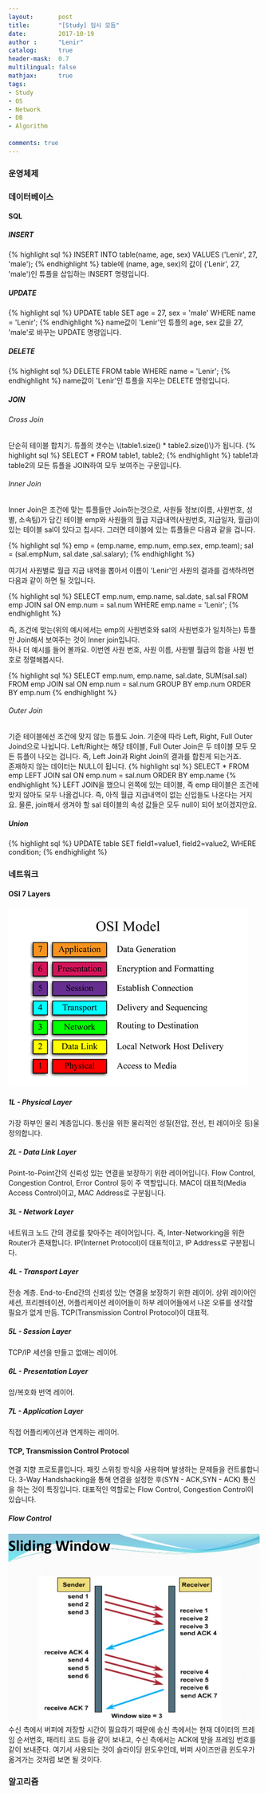 ```yaml
---
layout:       post
title:        "[Study] 임시 모듬"
date:         2017-10-19
author :      "Lenir"
catalog:      true
header-mask:  0.7
multilingual: false
mathjax:      true
tags:
- Study
- OS
- Network
- DB
- Algorithm

comments: true
---
```

### 운영체제

### 데이터베이스
#### SQL
##### INSERT
{% highlight sql %}
INSERT INTO table(name, age, sex)
VALUES ('Lenir', 27, 'male');
{% endhighlight %}
table에 (name, age, sex)의 값이 ('Lenir', 27, 'male')인 튜플을 삽입하는 INSERT 명령입니다.
##### UPDATE
{% highlight sql %}
UPDATE table
SET age = 27, sex = 'male'
WHERE name = 'Lenir';
{% endhighlight %}
name값이 'Lenir'인 튜플의 age, sex 값을 27, 'male'로 바꾸는 UPDATE 명령입니다.
##### DELETE
{% highlight sql %}
DELETE
FROM table
WHERE name = 'Lenir';
{% endhighlight %}
name값이 'Lenir'인 튜플을 지우는 DELETE 명령입니다.
##### JOIN
###### Cross Join
단순히 테이블 합치기. 튜플의 갯수는 \\(table1.size() * table2.size()\\)가 됩니다.
{% highlight sql %}
SELECT *
FROM table1, table2;
{% endhighlight %}
table1과 table2의 모든 튜플을 JOIN하여 모두 보여주는 구문입니다.
###### Inner Join
Inner Join은 조건에 맞는 튜플들만 Join하는것으로,
사원들 정보(이름, 사원번호, 성별, 소속팀)가 담긴 테이블 emp와 사원들의 월급 지급내역(사원번호, 지급일자, 월급)이 있는 테이블 sal이 있다고 칩시다. 그러면 테이블에 있는 튜플들은 다음과 같을 겁니다. <br>

{% highlight sql %}
emp = (emp.name, emp.num, emp.sex, emp.team);
sal = (sal.empNum, sal.date ,sal.salary);
{% endhighlight %}

여기서 사원별로 월급 지급 내역을 뽑아서 이름이 'Lenir'인 사원의 결과를 검색하려면 다음과 같이 하면 될 것입니다.

{% highlight sql %}
SELECT emp.num, emp.name, sal.date, sal.sal
FROM emp
JOIN sal
ON emp.num = sal.num
WHERE emp.name = 'Lenir';
{% endhighlight %}

즉, 조건에 맞는(위의 예시에서는 emp의 사원번호와 sal의 사원번호가 일치하는) 튜플만 Join해서 보여주는 것이 Inner join입니다.<br>
하나 더 예시를 들어 볼까요. 이번엔 사원 번호, 사원 이름, 사원별 월급의 합을 사원 번호로 정렬해봅시다.

{% highlight sql %}
SELECT emp.num, emp.name, sal.date, SUM(sal.sal)
FROM emp
JOIN sal
ON emp.num = sal.num
GROUP BY emp.num
ORDER BY emp.num
{% endhighlight %}

###### Outer Join
기준 테이블에선 조건에 맞지 않는 튜플도 Join. 기준에 따라 Left, Right, Full Outer Joind으로 나뉩니다. Left/Right는 해당 테이블, Full Outer Join은 두 테이블 모두 모든 튜플이 나오는 겁니다. 즉, Left Join과 Right Join의 결과를 합친게 되는거죠.<br>
존재하지 않는 데이터는 NULL이 됩니다.
{% highlight sql %}
SELECT *
FROM emp
LEFT JOIN sal
ON emp.num = sal.num
ORDER BY emp.name
{% endhighlight %}
LEFT JOIN을 했으니 왼쪽에 있는 테이블, 즉 emp 테이블은 조건에 맞지 않아도 모두 나올겁니다. 즉, 아직 월급 지급내역이 없는 신입들도 나온다는 거지요. 물론, join해서 생겨야 할 sal 테이블의 속성 값들은 모두 null이 되어 보이겠지만요.
##### Union
{% highlight sql %}
UPDATE table SET field1=value1, field2=value2, WHERE condition;
{% endhighlight %}


### 네트워크
#### OSI 7 Layers
![](/img/network/OSI.jpg)
##### 1L - Physical Layer
가장 하부인 물리 계층입니다. 통신을 위한 물리적인 성질(전압, 전선, 핀 레이아웃 등)울 정의합니다.

##### 2L - Data Link Layer
Point-to-Point간의 신뢰성 있는 연결을 보장하기 위한 레이어입니다. Flow Control, Congestion Control, Error Control 등이 주 역할입니다. MAC이 대표적(Media Access Control)이고, MAC Address로 구분됩니다.

##### 3L - Network Layer
네트워크 노드 간의 경로를 찾아주는 레이어입니다. 즉, Inter-Networking을 위한 Router가 존재합니다. IP(Internet Protocol)이 대표적이고, IP Address로 구분됩니다.

##### 4L - Transport Layer
전송 계층. End-to-End간의 신뢰성 있는 연결을 보장하기 위한 레이어. 상위 레이어인 세션, 프리젠테이션, 어플리케이션 레이어들이 하부 레이어들에서 나온 오류를 생각할 필요가 없게 만듬. TCP(Transmission Control Protocol)이 대표적.

##### 5L - Session Layer
TCP/IP 세션을 만들고 없애는 레이어.

##### 6L - Presentation Layer
암/복호화 번역 레이어.

##### 7L - Application Layer
직접 어플리케이션과 연계하는 레이어.

#### TCP, Transmission Control Protocol
연결 지향 프로토콜입니다. 패킷 스위칭 방식을 사용하며 발생하는 문제들을 컨트롤합니다. 3-Way Handshacking을 통해 연결을 설정한 후(SYN - ACK,SYN - ACK) 통신을 하는 것이 특징입니다. 대표적인 역할로는 Flow Control, Congestion Control이 있습니다.
##### Flow Control
![](/img/network/tcp-sliding-window.jpg)
수신 측에서 버퍼에 저장할 시간이 필요하기 때문에 송신 측에서는 현재 데이터의 프레임 순서번호, 패리티 코드 등을 같이 보내고, 수신 측에서는 ACK에 받을 프레임 번호를 같이 보내준다. 여기서 사용되는 것이 슬라이딩 윈도우인데, 버퍼 사이즈만큼 윈도우가 옮겨가는 것처럼 보면 될 것이다.


### 알고리즘









<br><br>
